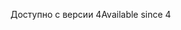 <span data-ttu-id="a35da-101">Доступно с версии 4</span><span class="sxs-lookup"><span data-stu-id="a35da-101">Available since 4</span></span>